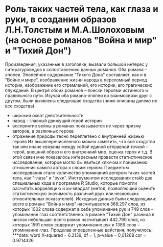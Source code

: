 # Роль таких частей тела, как глаза и руки, в создании образов Л.Н.Толстым и М.А.Шолоховым (на основе романов "Война и мир" и "Тихий Дон")
  Произведения, указанные в заголовке, вызвали большой интерес у литературоведов к сопоставлению данных романов. Оба романа – эпопеи. Эпопейное содержание "Тихого Дона" составляет, как и в "Войне и мире", изображение жизни народа в переломный период истории, изображение его стремлений, его истории, его трагических блужданий. В центре обоих романов – поиски героями истинного и правильного пути. Изучая оба романа-эпопеи во взаимосвязи друг с другом, были выявлены следующие сходства (ниже описаны далеко не все сходства): 
  + широкий охват действительности
  + народ - главный движущий герой истории
  + восприятие войны в романах показывается не через призму авторов, а различных героев
  + отражение природы тесно переплетено с внутренней жизнью героев
Из вышеперечисленного можно заметить, что все сходства так или иначе связаны между собой единой отправной точкой - герой, внешний образ и его внутрениий мир, оценка героя и т.д. В этой связи мне показалось интересным провести статистическое исследование, которое могло бы явиться ключом к пониманию отношения самого автора к своим героям. Предметом исследования стало количество упоминаний автором таких частей тела, как "глаза" и "руки". Инструментом исследования стаkb два специальных кода в программе R Studio, которые помогли расчитать корреляцию и хи-квадрат (метод, позволяющий оценить статистическую значимость различий двух или нескольких относительных показателей).
  Исходные данные были следующими: всего в романе "Война и мир" насчитывается 368.297 слов, из которых 1002 слова содержат в себе упоминание рук и 749 слов - упоминание глаз соответственно. в романе "Тихий Дон" разница в числах небольшая: всего роман насчитывает 442.790 слов, из которых 1591 слово содержит упоминание рук и 1386 слов - упоминание глаз.
  Проделав определенные действия, получилось:
***data: word
X-squared = 6.2139, df = 1, p-value = 0,01268
cor = 0.9714326
  
